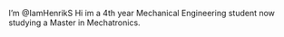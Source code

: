 I’m @IamHenrikS
Hi im a 4th year Mechanical Engineering student now studying a Master in Mechatronics. 

<!---
IamHenrikS/IamHenrikS is a ✨ special ✨ repository because its `README.md` (this file) appears on your GitHub profile.
You can click the Preview link to take a look at your changes.
--->
